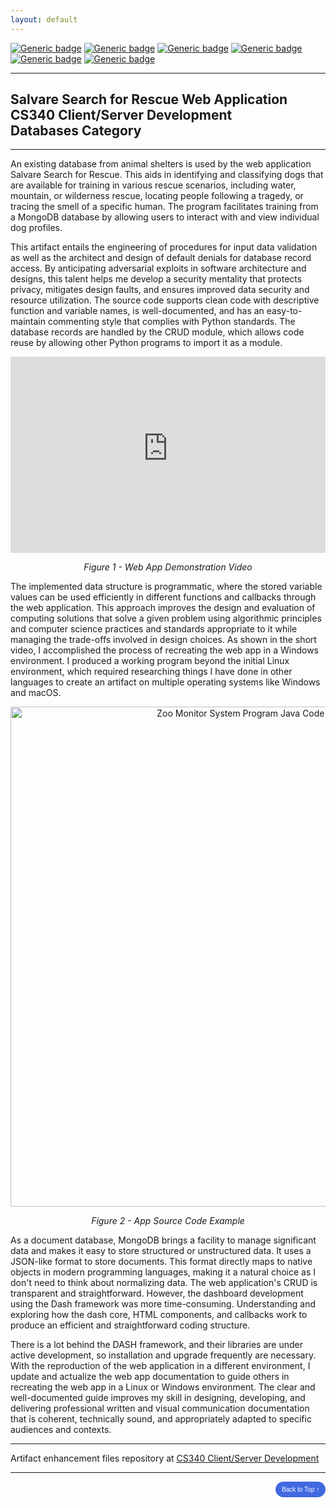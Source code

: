 ```yaml
---
layout: default
---
```


[![Generic badge](https://img.shields.io/badge/database-MongoDB-green.svg)](https://mongodb.com) [![Generic badge](https://img.shields.io/badge/language-Python-blue.svg)](https://python.org/) [![Generic badge](https://img.shields.io/badge/python_library-PyMongo-purple.svg)](https://pymongo.readthedocs.io/en/stable) [![Generic badge](https://img.shields.io/badge/python_framework-Dash-orange.svg)](https://plotly.com/dash) [![Generic badge](https://img.shields.io/badge/testing_tool-Jupyter_Notebook-pink.svg)](https://jupyter.org) [![Generic badge](https://img.shields.io/badge/license-MIT-green.svg)](LICENSE)

---

## Salvare Search for Rescue Web Application<br/>CS340 Client/Server Development<br/>Databases Category

---

An existing database from animal shelters is used by the web application Salvare Search for Rescue.  This aids in identifying and classifying dogs that are available for training in various rescue scenarios, including water, mountain, or wilderness rescue, locating people following a tragedy, or tracing the smell of a specific human.  The program facilitates training from a MongoDB database by allowing users to interact with and view individual dog profiles.

This artifact entails the engineering of procedures for input data validation as well as the architect and design of default denials for database record access.  By anticipating adversarial exploits in software architecture and designs, this talent helps me develop a security mentality that protects privacy, mitigates design faults, and ensures improved data security and resource utilization.  The source code supports clean code with descriptive function and variable names, is well-documented, and has an easy-to-maintain commenting style that complies with Python standards.  The database records are handled by the CRUD module, which allows code reuse by allowing other Python programs to import it as a module.

<div style="text-align: center;">
    <div style="position: relative; padding-bottom: 56.25%; padding-top: 30px; height: 0; overflow: hidden;">
        <iframe style="position: absolute; top: 0; left: 0; width: 100%; height: 100%;" src="https://www.youtube-nocookie.com/embed/r9EonyBs9I8?rel=0" title="Salvare Search for Rescue Web App Demostration Video" frameborder="0" allow="accelerometer; autoplay; clipboard-write; encrypted-media; gyroscope; picture-in-picture" allowfullscreen></iframe>
    </div>
    <p><em>Figure 1 - Web App Demonstration Video</em></p>
</div>

The implemented data structure is programmatic, where the stored variable values can be used efficiently in different functions and callbacks through the web application. This approach improves the design and evaluation of computing solutions that solve a given problem using algorithmic principles and computer science practices and standards appropriate to it while managing the trade-offs involved in design choices. As shown in the short video, I accomplished the process of recreating the web app in a Windows environment. I produced a working program beyond the initial Linux environment, which required researching things I have done in other languages to create an artifact on multiple operating systems like Windows and macOS.

<div style="text-align: center;">
    <img src="assets/img/CS340-AppCode.png" width="800px" title="Zoo Monitor System Program Java Code Screenshot" />
    <p><em>Figure 2 - App Source Code Example</em></p>
</div>

As a document database, MongoDB brings a facility to manage significant data and makes it easy to store structured or unstructured data. It uses a JSON-like format to store documents. This format directly maps to native objects in modern programming languages, making it a natural choice as I don't need to think about normalizing data. The web application's CRUD is transparent and straightforward. However, the dashboard development using the Dash framework was more time-consuming. Understanding and exploring how the dash core, HTML components, and callbacks work to produce an efficient and straightforward coding structure.

There is a lot behind the DASH framework, and their libraries are under active development, so installation and upgrade frequently are necessary. With the reproduction of the web application in a different environment, I update and actualize the web app documentation to guide others in recreating the web app in a Linux or Windows environment. The clear and well-documented guide improves my skill in designing, developing, and delivering professional written and visual communication documentation that is coherent, technically sound, and appropriately adapted to specific audiences and contexts.

---

Artifact enhancement files repository at [CS340 Client/Server Development](https://github.com/arsari/ePortfolio/tree/main/enhancement/CS340-databases "Salvare Search for Rescue Web App - Repository")

---

<div style="text-align: right;">
    <a href="#">
        <button style="font-size: 10px; font-weight: 500; background: #4169e1; color: #ffffff; border-radius: 50px; border-style: solid; border-color: #4169e1; padding: 5px 8px;">Back to Top &#8593;</button>
    </a>
</div>
